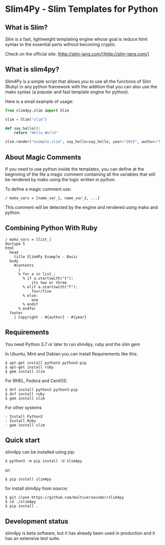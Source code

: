 # Slim4Py - Slim Templates for Python


What is Slim?
-------------

Slim is a fast, lightweight templating engine whose goal is reduce html syntax to the essential parts without becoming cryptic.

Check on the official site: [http://slim-lang.com/](http://slim-lang.com/)


What is slim4py?
-------------

Slim4Py is a simple script that allows you to use all the functions of Slim (Ruby)
in any python framework with the addition that you can also use the
mako syntax (a popular and fast template engine for python).

Here is a small example of usage:

```python
from slim4py.slim import Slim

slim = Slim("slim")

def say_hello():
    return "Hello World"

slim.render("example.slim", say_hello=say_hello, year="2019", author="https://github.com/multiversecoder/slim4py")
```


About Magic Comments
--------------------

If you need to use python inside the templates, you can define at the beginning of the file a magic comment containing all the variables that will be rendered by mako using the logic written in python.

To define a magic comment use:

    / mako_vars = [name_var_1, name_var_2, ...]

This comment will be detected by the engine and rendered using mako and python.


Combining Python With Ruby
--------------------------

~~~ slim
/ mako_vars = [list_]
doctype 5
html
  head
    title Slim4Py Example - Basic
  body
    #contents
      |
      % for a in list_:
        % if a.startswith("t"):
            its two or three
        % elif a.startswith("f"):
            four/five
        % else:
            one
        % endif
      % endfor
  footer
    | Copyright - #{author} - #{year}
~~~


Requirements
------------

You need Python 3.7 or later to run slim4py, ruby and the slim gem

In Ubuntu, Mint and Debian you can install Requirements like this:

    $ apt-get install python3 python3-pip
    $ apt-get install ruby
    $ gem install slim

For RHEL, Fedora and CentOS:

    $ dnf install python3 python3-pip
    $ dnf install ruby
    $ gem install slim

For other systems

    - Install Python3
    - Install Ruby
    - gem install slim


Quick start
-----------

slim4py can be installed using pip:

    $ python3 -m pip install -U slim4py

or:

    $ pip install slim4py

for install slim4py from source:

    $ git clone https://github.com/multiversecoder/slim4py
    $ cd ./slim4py
    $ pip install .


Development status
------------------

slim4py is beta software, but it has already been used in production and it has an extensive test suite.


